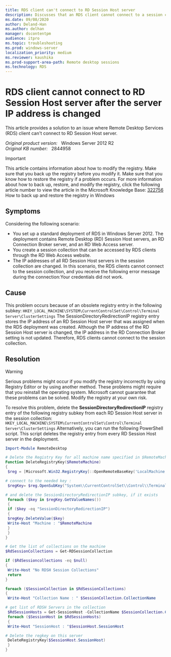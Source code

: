 ```yaml
---
title: RDS client can't connect to RD Session Host server
description: Discusses that an RDS client cannot connect to a session collection if the IP addresses of RD Session Host servers in the collection are changed. Provides a resolution for this problem.
ms.date: 09/08/2020
author: Deland-Han
ms.author: delhan
manager: dscontentpm
audience: itpro
ms.topic: troubleshooting
ms.prod: windows-server
localization_priority: medium
ms.reviewer: kaushika
ms.prod-support-area-path: Remote desktop sessions
ms.technology: RDS
---
```

# RDS client cannot connect to RD Session Host server after the server IP address is changed

This article provides a solution to an issue where Remote Desktop Services (RDS) client can't connect to RD Session Host server.

_Original product version:_ &nbsp; Windows Server 2012 R2  
_Original KB number:_ &nbsp; 2844958

> [!IMPORTANT]
> This article contains information about how to modify the registry. Make sure that you back up the registry before you modify it. Make sure that you know how to restore the registry if a problem occurs. For more information about how to back up, restore, and modify the registry, click the following article number to view the article in the Microsoft Knowledge Base: [322756](https://support.microsoft.com/help/322756) How to back up and restore the registry in Windows

## Symptoms

Considering the following scenario:

- You set up a standard deployment of RDS in Windows Server 2012. The deployment contains Remote Desktop (RD) Session Host servers, an RD Connection Broker server, and an RD Web Access server.
- You create a session collection that can be accessed by RDS clients through the RD Web Access website.
- The IP addresses of all RD Session Host servers in the session collection are changed. In this scenario, the RDS clients cannot connect to the session collection, and you receive the following error message during the connection:Your credentials did not work.

## Cause

This problem occurs because of an obsolete registry entry in the following subkey: `HKEY_LOCAL_MACHINE\SYSTEM\CurrentControlSet\Control\Terminal Server\ClusterSettings` 
The SessionDirectoryRedirectionIP registry entry stores the IP address of an RD Session Host server that was assigned when the RDS deployment was created. Although the IP address of the RD Session Host server is changed, the IP address in the RD Connection Broker setting is not updated. Therefore, RDS clients cannot connect to the session collection.

## Resolution

> [!WARNING]
> Serious problems might occur if you modify the registry incorrectly by using Registry Editor or by using another method. These problems might require that you reinstall the operating system. Microsoft cannot guarantee that these problems can be solved. Modify the registry at your own risk.

To resolve this problem, delete the **SessionDirectoryRedirectionIP** registry entry of the following registry subkey from each RD Session Host server in the session collection: `HKEY_LOCAL_MACHINE\SYSTEM\CurrentControlSet\Control\Terminal Server\ClusterSettings` 
Alternatively, you can run the following PowerShell script. This script deletes the registry entry from every RD Session Host server in the deployment.

```powershell
Import-Module RemoteDesktop

# Delete the Registry Key for all machine name specified in $RemoteMachine
Function DeleteRegistryKey($RemoteMachine)
{
 $reg = [Microsoft.Win32.RegistryKey]::OpenRemoteBaseKey('LocalMachine', $RemoteMachine)

# connect to the needed key : 
 $regKey= $reg.OpenSubKey("System\\CurrentControlSet\\Control\\Terminal Server\\ClusterSettings", $true )

# and delete the SessionDirectoryRedirectionIP subkey, if it exists
 foreach ($key in $regKey.GetValueNames())
 { 
 if ($key -eq "SessionDirectoryRedirectionIP")
 {
 $regKey.DeleteValue($key) 
 Write-Host "Machine : "$RemoteMachine
 }
 }
}

# Get the list of collections on the machine
$RdSessionCollections = Get-RDSessionCollection 

if ($RdSessioncollections -eq $null)
{
 Write-Host "No RDSH Session Collections"
 return
}

foreach ($SessionCollection in $RdSessionCollections)
{
 Write-Host "Collection Name : " $SessionCollection.CollectionName

# get list of RDSH Servers in the collection
 $RdSessionHosts = Get-SessionHost -CollectionName $SessionCollection.CollectionName
 foreach ($SessionHost in $RdSessionHosts)
 {
 Write-Host "SessionHost : "$SessionHost.SessionHost

# Delete the regkey on this server
 DeleteRegistryKey($SessionHost.SessionHost)
 }
}
```
